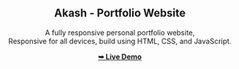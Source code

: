 <div align="center">
  
  <h2 align="center">Akash - Portfolio Website</h2>

  A fully responsive personal portfolio website, <br />Responsive for all devices, build using HTML, CSS, and JavaScript.

  <a href="https://akash-portfoli-o.netlify.app/"><strong>➥ Live Demo</strong></a>

</div>



